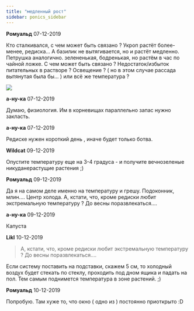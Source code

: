 ```yaml
---
title: "медленный рост"
sidebar: ponics_sidebar
---
```


**Ромуальд** 07-12-2019

Кто сталкивался, с чем может быть связано ? Укроп растёт более-менее, редиска... А базилик не вытягивается, но и растёт медленно. Петрушка аналогично. зелененькая, бодренькая, но растём в час по чайной ложке. С чем может быть связано ? Недостаток/избыток питательных в растворе ? Освещение ? ( но в этом случае рассада вытянутая была бы... ) или всё же температура ?

![](https://i.postimg.cc/gryY93xZ/IMG-20191207-184550.jpg)


**а-ну-ка** 07-12-2019

Думаю, физиология. Им в корневищах параллельно запас нужно закласть.


**а-ну-ка** 07-12-2019

Редиске нужен короткий день , иначе будет только ботва.


**Wildcat** 09-12-2019

Опустите температуру еще на 3-4 градуса - и получите вечнозеленые никуданерастущие растения ;)


**Ромуальд** 09-12-2019

Да я на самом деле именно на температуру и грешу. Подоконник, млин.... Центр холода. А, кстати, что, кроме редиски любит экстремальную температуру ? До весны поразвлекаться....


**а-ну-ка** 09-12-2019

Капуста


**Likl** 10-12-2019

> А, кстати, что, кроме редиски любит экстремальную температуру ? До весны поразвлекаться....

Если систему поставить на подставки, скажем 5 см, то холодный воздух будет стекать по стеклу, проходить под дном ящика и падать на пол. Тем самым поднимется температура в зоне растений. ;)


**Ромуальд** 10-12-2019

Попробую. Там хуже то, что окно ( одно из ) постоянно приоткрыто :D


